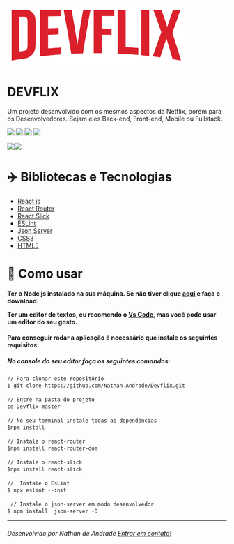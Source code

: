 ![](https://github.com/Nathan-Andrade/Devflix/blob/master/src/assets/img/logo.png?raw=true)
# DEVFLIX
Um projeto desenvolvido com os mesmos aspectos da Netflix, porém para os Desenvolvedores. Sejam eles Back-end, Front-end, Mobile ou Fullstack.

![](https://img.shields.io/github/languages/top/Nathan-Andrade/Devflix?color=%23e50914) ![](https://img.shields.io/github/languages/count/Nathan-Andrade/Devflix?color=%23e50914) ![](https://img.shields.io/github/repo-size/Nathan-Andrade/Devflix?color=%23e50914) ![](https://img.shields.io/github/last-commit/Nathan-Andrade/Devflix?color=%23e50914)

![](https://github.com/Nathan-Andrade/Devflix/blob/master/github/gifDesktop-1%C2%B0dia.gif?raw=true)![](https://github.com/Nathan-Andrade/Devflix/blob/master/github/gifResponsive-1%C2%B0dia.gif?raw=true)

# :airplane: Bibliotecas e Tecnologias
- <a href="https://pt-br.reactjs.org/docs/create-a-new-react-app.html">React js</a>
- <a href="https://reactrouter.com/web/guides/quick-start">React Router</a>
- <a href="https://react-slick.neostack.com/docs/get-started/">React Slick</a>
- <a href="https://eslint.org/docs/user-guide/getting-started">ESLint</a>
- <a href="https://github.com/typicode/json-server">Json Server</a>
- <a href="https://www.w3schools.com/css/">CSS3</a>
- <a href="https://www.w3schools.com/html/default.asp">HTML5</a>


 # :bookmark_tabs:   Como usar
 <h4>Ter o Node js instalado na sua máquina. Se não tiver clique <a href="https://nodejs.org/en/">aqui</a> e faça o download.

Ter um editor de textos, eu recomendo o <a href="https://code.visualstudio.com/">Vs Code</a>, mas você pode usar um editor do seu gosto.</h4>

<h4>Para conseguir rodar a aplicação é necessário que instale os seguintes requisitos:</h4>
<h5>No console do seu editor faça os seguintes comandos:</h5>


    // Para clonar este repositório
    $ git clone https://github.com/Nathan-Andrade/Devflix.git
    
    // Entre na pasta do projeto
    cd Devflix-master
    
	// No seu terminal instale todas as dependências
	$npm install
	
	// Instale o react-router
	$npm install react-router-dom
	
	// Instale o react-slick
	$npm install react-slick
	
    //  Instale o EsLint
    $ npx eslint --init
    
     // Instale o json-server em modo desenvolvedor
    $ npm install  json-server -D

------------
###### Desenvolvido por Nathan de Andrade <a href="https://www.linkedin.com/in/nathan-a-1b9436124/">Entrar em contato!</a>
